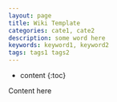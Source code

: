 ```yaml
---
layout: page
title: Wiki Template
categories: cate1, cate2
description: some word here
keywords: keyword1, keyword2
tags: tags1 tags2
---
```

* content
{:toc}

Content here


